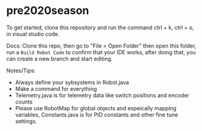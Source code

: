 # pre2020season

To get started, clone this repository and run the command ctrl + k, ctrl + o, in visual studio code.

Docs:
    Clone this repo, then go to "File > Open Folder" then open this folder, run a `Build Robot Code` to confirm that your IDE works, after doing that, you can create a new branch and start editing.

Notes/Tips:
* Always define your sybsystems in Robot.java
* Make a command for everything
* Telemetry.java is for telemetry data like switch positions and encoder counts
* Please use RobotMap for global objects and espeically mapping variables, Constants.java is for PID constants and other fine tune settings.
